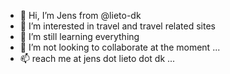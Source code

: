 - 👋 Hi, I’m Jens from @lieto-dk
- 👀 I’m interested in travel and travel related sites
- 🌱 I’m still learning everything
- 💞️ I’m not looking to collaborate at the moment ...
- 📫 reach me at jens dot lieto dot dk ... 

<!---
lieto-dk/lieto-dk is a ✨ special ✨ repository because its `README.md` (this file) appears on your GitHub profile.
You can click the Preview link to take a look at your changes.
--->
